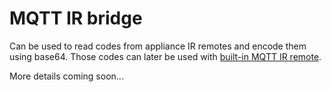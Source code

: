 # MQTT IR bridge
Can be used to read codes from appliance IR remotes and encode them using base64. Those codes can later be used with [built-in MQTT IR remote](/devices/ir_remote_mqtt).

More details coming soon...
